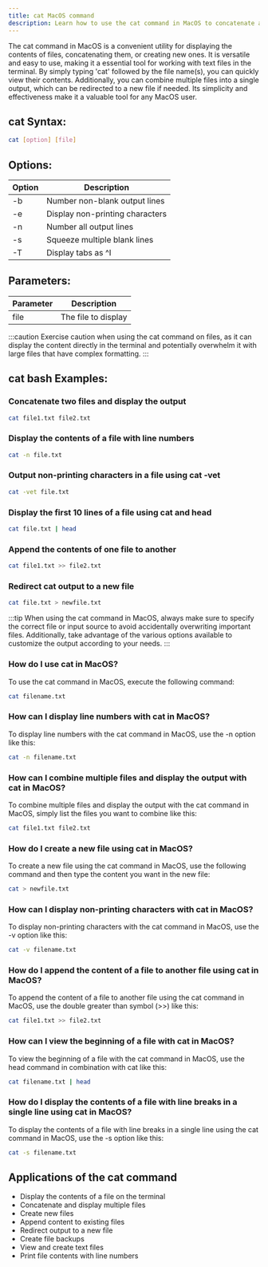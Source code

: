 ```yaml
---
title: cat MacOS command
description: Learn how to use the cat command in MacOS to concatenate and display the content of files quickly and efficiently.
---
```


The cat command in MacOS is a convenient utility for displaying the contents of files, concatenating them, or creating new ones. It is versatile and easy to use, making it a essential tool for working with text files in the terminal. By simply typing 'cat' followed by the file name(s), you can quickly view their contents. Additionally, you can combine multiple files into a single output, which can be redirected to a new file if needed. Its simplicity and effectiveness make it a valuable tool for any MacOS user.

## cat Syntax:
```bash
cat [option] [file]
```
## Options:
| Option | Description                     |
|--------|---------------------------------|
| -b     | Number non-blank output lines   |
| -e     | Display non-printing characters |
| -n     | Number all output lines         |
| -s     | Squeeze multiple blank lines    |
| -T     | Display tabs as ^I              |

## Parameters:
| Parameter | Description           |
|-----------|-----------------------|
| file      | The file to display   |

:::caution
Exercise caution when using the cat command on files, as it can display the content directly in the terminal and potentially overwhelm it with large files that have complex formatting.
:::
## cat bash Examples:

### Concatenate two files and display the output
```bash
cat file1.txt file2.txt
```

### Display the contents of a file with line numbers
```bash
cat -n file.txt
```

### Output non-printing characters in a file using cat -vet
```bash
cat -vet file.txt
```

### Display the first 10 lines of a file using cat and head
```bash
cat file.txt | head
```

### Append the contents of one file to another
```bash
cat file1.txt >> file2.txt
```

### Redirect cat output to a new file
```bash
cat file.txt > newfile.txt
```
:::tip
When using the cat command in MacOS, always make sure to specify the correct file or input source to avoid accidentally overwriting important files. Additionally, take advantage of the various options available to customize the output according to your needs.
:::

### How do I use cat in MacOS?
To use the cat command in MacOS, execute the following command:
```bash
cat filename.txt
```

### How can I display line numbers with cat in MacOS?
To display line numbers with the cat command in MacOS, use the -n option like this:
```bash
cat -n filename.txt
```

### How can I combine multiple files and display the output with cat in MacOS?
To combine multiple files and display the output with the cat command in MacOS, simply list the files you want to combine like this:
```bash
cat file1.txt file2.txt
```

### How do I create a new file using cat in MacOS?
To create a new file using the cat command in MacOS, use the following command and then type the content you want in the new file:
```bash
cat > newfile.txt
```

### How can I display non-printing characters with cat in MacOS?
To display non-printing characters with the cat command in MacOS, use the -v option like this:
```bash
cat -v filename.txt
```

### How do I append the content of a file to another file using cat in MacOS?
To append the content of a file to another file using the cat command in MacOS, use the double greater than symbol (>>) like this:
```bash
cat file1.txt >> file2.txt
```

### How can I view the beginning of a file with cat in MacOS?
To view the beginning of a file with the cat command in MacOS, use the head command in combination with cat like this:
```bash
cat filename.txt | head
```

### How do I display the contents of a file with line breaks in a single line using cat in MacOS?
To display the contents of a file with line breaks in a single line using the cat command in MacOS, use the -s option like this:
```bash
cat -s filename.txt
```
## Applications of the cat command

- Display the contents of a file on the terminal
- Concatenate and display multiple files
- Create new files
- Append content to existing files
- Redirect output to a new file
- Create file backups
- View and create text files
- Print file contents with line numbers